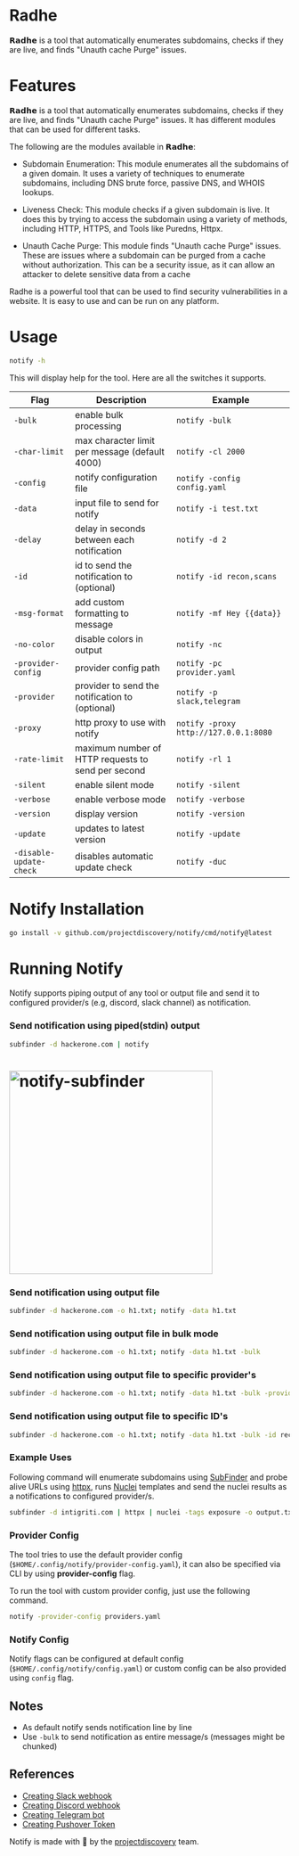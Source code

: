# Radhe

𝗥𝗮𝗱𝗵𝗲 is a tool that automatically enumerates subdomains, checks if they are live, and finds "Unauth cache Purge" issues.

# Features

𝗥𝗮𝗱𝗵𝗲 is a tool that automatically enumerates subdomains, checks if they are live, and finds "Unauth cache Purge" issues. It has different modules that can be used for different tasks.

The following are the modules available in 𝗥𝗮𝗱𝗵𝗲:

- Subdomain Enumeration: This module enumerates all the subdomains of a given domain. It uses a variety of techniques to enumerate subdomains, including DNS brute force, passive DNS, and WHOIS lookups.

- Liveness Check: This module checks if a given subdomain is live. It does this by trying to access the subdomain using a variety of methods, including HTTP, HTTPS, and Tools like Puredns, Httpx.

- Unauth Cache Purge: This module finds "Unauth cache Purge" issues. These are issues where a subdomain can be purged from a cache without authorization. This can be a security issue, as it can allow an attacker to delete sensitive data from a cache

Radhe is a powerful tool that can be used to find security vulnerabilities in a website. It is easy to use and can be run on any platform.


# Usage

```sh
notify -h
```

This will display help for the tool. Here are all the switches it supports.

| Flag                    | Description                                        | Example                               |
|-------------------------|----------------------------------------------------|---------------------------------------|
| `-bulk`                 | enable bulk processing                             | `notify -bulk`                        |
| `-char-limit`           | max character limit per message (default 4000)     | `notify -cl 2000`                     |
| `-config`               | notify configuration file                          | `notify -config config.yaml`          |
| `-data`                 | input file to send for notify                      | `notify -i test.txt`                  |
| `-delay`                | delay in seconds between each notification         | `notify -d 2`                         |
| `-id`                   | id to send the notification to (optional)          | `notify -id recon,scans`              |
| `-msg-format`           | add custom formatting to message                   | `notify -mf Hey {{data}}`             |
| `-no-color`             | disable colors in output                           | `notify -nc`                          |
| `-provider-config`      | provider config path                               | `notify -pc provider.yaml`            |
| `-provider`             | provider to send the notification to (optional)    | `notify -p slack,telegram`            |
| `-proxy`                | http proxy to use with notify                      | `notify -proxy http://127.0.0.1:8080` |
| `-rate-limit`           | maximum number of HTTP requests to send per second | `notify -rl 1`                        |
| `-silent`               | enable silent mode                                 | `notify -silent`                      |
| `-verbose`              | enable verbose mode                                | `notify -verbose`                     |
| `-version`              | display version                                    | `notify -version`                     |
| `-update`               | updates to latest version                          | `notify -update`                      |
| `-disable-update-check` | disables automatic update check                    | `notify -duc`                         |

# Notify Installation

```sh
go install -v github.com/projectdiscovery/notify/cmd/notify@latest
```


# Running Notify

Notify supports piping output of any tool or output file and send it to configured provider/s (e.g, discord, slack channel) as notification.

### Send notification using piped(stdin) output

```sh
subfinder -d hackerone.com | notify
```

<h1 align="left">
<img width="365" alt="notify-subfinder" src="https://user-images.githubusercontent.com/8293321/130240854-e3031bc6-ecc8-47f8-9654-4c58e09cc622.png">
</h1>

### Send notification using output file


```sh
subfinder -d hackerone.com -o h1.txt; notify -data h1.txt
```

### Send notification using output file in bulk mode


```sh
subfinder -d hackerone.com -o h1.txt; notify -data h1.txt -bulk
```

### Send notification using output file to specific provider's


```sh
subfinder -d hackerone.com -o h1.txt; notify -data h1.txt -bulk -provider discord,slack
```

### Send notification using output file to specific ID's


```sh
subfinder -d hackerone.com -o h1.txt; notify -data h1.txt -bulk -id recon,vulns,scan
```

### Example Uses

Following command will enumerate subdomains using [SubFinder](https://github.com/projectdiscovery/subfinder) and probe alive URLs using [httpx](https://github.com/projectdiscovery/httpx), runs [Nuclei](https://github.com/projectdiscovery/nuclei) templates and send the nuclei results as a notifications to configured provider/s.


```sh
subfinder -d intigriti.com | httpx | nuclei -tags exposure -o output.txt; notify -bulk -data output.txt
```


### Provider Config


The tool tries to use the default provider config (`$HOME/.config/notify/provider-config.yaml`), it can also be specified via CLI by using **provider-config** flag.

To run the tool with custom provider config, just use the following command.

```sh
notify -provider-config providers.yaml
```

### Notify Config

Notify flags can be configured at default config (`$HOME/.config/notify/config.yaml`) or custom config can be also provided using `config` flag.

## Notes
- As default notify sends notification line by line
- Use `-bulk` to send notification as entire message/s (messages might be chunked)

## References

- [Creating Slack webhook](https://slack.com/intl/en-it/help/articles/115005265063-Incoming-webhooks-for-Slack)
- [Creating Discord webhook](https://support.discord.com/hc/en-us/articles/228383668-Intro-to-Webhooks)
- [Creating Telegram bot](https://core.telegram.org/bots#3-how-do-i-create-a-bot)
- [Creating Pushover Token](https://github.com/containrrr/shoutrrr/blob/main/docs/services/pushover.md)

Notify is made with 🖤 by the [projectdiscovery](https://projectdiscovery.io) team.
